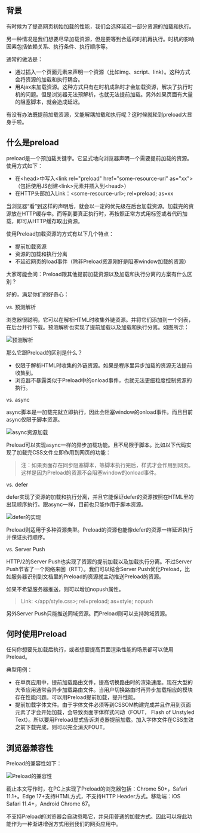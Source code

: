 ## 背景

有时候为了提高网页初始加载的性能，我们会选择延迟一部分资源的加载和执行。

另一种情况是我们想要尽早加载资源，但是要等到合适的时机再执行。时机的影响因素包括依赖关系、执行条件、执行顺序等。

通常的做法是：

* 通过插入一个页面元素来声明一个资源（比如img、script、link）。这种方式会将资源的加载和执行耦合。
* 用Ajax来加载资源。这种方式只有在时机成熟时才会加载资源，解决了执行时机的问题。但是浏览器无法预解析，也就无法提前加载。另外如果页面有大量的阻塞脚本，就会造成延迟。

有没有办法既提前加载资源，又能解耦加载和执行呢？这时候就轮到preload大显身手啦。

## 什么是preload

preload是一个预加载关键字。它显式地向浏览器声明一个需要提前加载的资源。使用方式如下：

* 在\<head>中写入\<link rel="preload" href="some-resource-url" as="xx">（包括使用JS创建\<link>元素并插入到\<head>）
* 在HTTP头部加入Link：\<some-resource-url>; rel=preload; as=xx

当浏览器“看”到这样的声明后，就会以一定的优先级在后台加载资源。加载完的资源放在HTTP缓存中。而等到要真正执行时，再按照正常方式用标签或者代码加载，即可从HTTP缓存取出资源。

使用Preload加载资源的方式有以下几个特点：

* 提前加载资源
* 资源的加载和执行分离
* 不延迟网页的load事件（除非Preload资源刚好是阻塞window加载的资源）

大家可能会问：Preload跟其他提前加载资源以及加载和执行分离的方案有什么区别？

好的，满足你们的好奇心：

vs. 预测解析

浏览器很聪明，它可以在解析HTML时收集外链资源。并将它们添加到一个列表，在后台并行下载。预测解析也实现了提前加载以及加载和执行分离。如图所示：

![预测解析](https://user-gold-cdn.xitu.io/2018/9/27/16618bac7c310ba3?imageView2/0/w/1280/h/960/format/webp/ignore-error/1)

那么它跟Preload的区别是什么？

* 仅限于解析HTML时收集的外链资源。如果是程序里异步加载的资源无法提前收集到。
* 浏览器不暴露类似于Preload中的onload事件，也就无法更细粒度控制资源的执行。

vs. async

async脚本是一加载完就立即执行，因此会阻塞window的onload事件。而且目前async仅限于脚本资源。

![async资源加载](https://user-gold-cdn.xitu.io/2018/9/27/16618bac7c12dab1?imageView2/0/w/1280/h/960/format/webp/ignore-error/1)

Preload可以实现async一样的异步加载功能。且不局限于脚本。比如以下代码实现了加载完CSS文件立即作用到网页的功能：

> <link rel="preload" href="style.css" as="style" onload="this.rel='stylesheet'">

> 注：如果页面存在同步阻塞脚本，等脚本执行完后，样式才会作用到网页。这样是因为Preload的资源不会阻塞window的onload事件。

vs. defer

defer实现了资源的加载和执行分离，并且它能保证defer的资源按照在HTML里的出现顺序执行。跟async一样，目前也只能作用于脚本资源。

![defer的实现](https://user-gold-cdn.xitu.io/2018/9/27/16618bac7c2c3fe0?imageView2/0/w/1280/h/960/format/webp/ignore-error/1)

Preload则适用于多种资源类型。Preload的资源也能像defer的资源一样延迟执行并保证执行顺序。

vs. Server Push

HTTP/2的Server Push也实现了资源的提前加载以及加载执行分离。不过Server Push节省了一个网络来回（RTT）。我们可以结合Server Push优化Preload，比如服务器识别到文档里的Preload的资源就主动推送Preload的资源。

如果不希望服务器推送，则可以增加nopush属性。

> Link: </app/style.css>; rel=preload; as=style; nopush

另外Server Push只能推送同域资源。而Preload则可以支持跨域资源。

## 何时使用Preload

任何你想要先加载后执行，或者想要提高页面渲染性能的场景都可以使用Preload。

典型用例：

* 在单页应用中，提前加载路由文件，提高切换路由时的渲染速度。现在大型的大爷应用通常会异步加载路由文件。当用户切换路由时再异步加载相应的模块存在性能问题。可以用Preload提前加载，提升性能。
* 提前加载字体文件。由于字体文件必须等到CSSOM构建完成并且作用到页面元素了才会开始加载，会导致页面字体样式闪动（FOUT， Flash of Unstyled Text）。所以要用Preload显式告诉浏览器提前加载。加入字体文件在CSS生效之前下载完成，则可以完全消灭FOUT。

## 浏览器兼容性

Preload的兼容性如下：

![Preload的兼容性](https://user-gold-cdn.xitu.io/2018/9/27/16618bac7c380129?imageView2/0/w/1280/h/960/format/webp/ignore-error/1)

截止本文写作时，在PC上实现了Preload的浏览器包括：Chrome 50+，Safari 11.1+。Edge 17+支持HTML方式，不支持HTTP Header方式。移动端：iOS Safari 11.4+，Android Chrome 67。

不支持Preload的浏览器会自动忽略它，并采用普通的加载方式。因此可以将此功能作为一种渐进增强方式用到我们的网页应用中。

